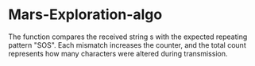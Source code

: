 # Mars-Exploration-algo
The function compares the received string s with the expected repeating pattern "SOS". Each mismatch increases the counter, and the total count represents how many characters were altered during transmission.
